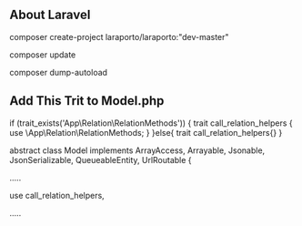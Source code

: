 
## About Laravel

composer create-project laraporto/laraporto:"dev-master"

composer update

composer dump-autoload

## Add This Trit to Model.php  

if (trait_exists('App\Relation\RelationMethods')) 
{
    trait call_relation_helpers 
    {
        use \App\Relation\RelationMethods;
    }
}else{
    trait call_relation_helpers{}
}


abstract class Model implements ArrayAccess, Arrayable, Jsonable, JsonSerializable, QueueableEntity, UrlRoutable
{

.....

use call_relation_helpers,

.....